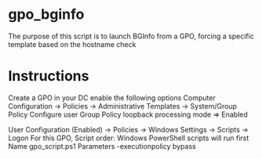 # gpo_bginfo
The purpose of this script is to launch BGInfo from a GPO, forcing a specific template based on the hostname check

# Instructions
Create a GPO in your DC enable the following options
Computer Configuration 
-> Policies
-> Administrative Templates
-> System/Group Policy
Configure user Group Policy loopback processing mode => Enabled 


User Configuration (Enabled)
-> Policies
-> Windows Settings
-> Scripts
-> Logon
For this GPO, Script order: Windows PowerShell scripts will run first
Name        gpo_script.ps1
Parameters  -executionpolicy bypass 
